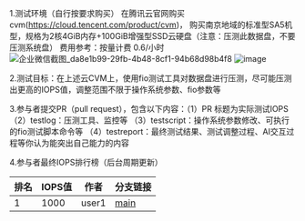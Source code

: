 1.测试环境（自行按要求购买）
在腾讯云官网购买cvm(https://cloud.tencent.com/product/cvm)，
购买南京地域的标准型SA5机型，规格为2核4GiB内存+100GiB增强型SSD云硬盘（注意：压测此数据盘，不要压测系统盘）
费用参考：按量计费 0.6/小时
![企业微信截图_da8e1b99-29fb-4b48-8cf1-94b68d98b4f8](https://github.com/user-attachments/assets/10e5a8b8-748e-4d17-b393-10d290dd17ea)
![image](https://github.com/user-attachments/assets/f74017b6-9e1c-4638-b9c0-69f3708cd07a)

    
2.测试目标：在上述云CVM上，使用fio测试工具对数据盘进行压测，尽可能压测出更高的IOPS值，调整范围不限于操作系统参数、fio参数等

3.参与者提交PR（pull request），包含以下内容：（1）PR 标题为实际测试IOPS （2）testlog：压测工具、监控等 （3）testscript：操作系统参数修改、可执行的fio测试脚本命令等 （4）testreport：最终测试结果、测试调整过程、AI交互过程等你认为能突出自己能力的内容

4.参与者最终IOPS排行榜（后台周期更新）
<!-- RANKING_START -->
| 排名 | IOPS值 | 作者 | 分支链接 |
|------|----------|------|--------|
| 1 | 1000 | user1 | [main](https://github.com/katelyngao/perftest/tree/main) |
<!-- RANKING_END -->

